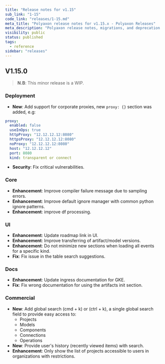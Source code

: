 ```yaml
---
title: "Release notes for v1.15"
sub_link: "1-15"
code_link: "releases/1-15.md"
meta_title: "Polyaxon release notes for v1.15.x - Polyaxon Releases"
meta_description: "Polyaxon release notes, migrations, and deprecation notes for v1.15.x."
visibility: public
status: published
tags:
  - reference
sidebar: "releases"
---
```


## V1.15.0

> **N.B**: This minor release is a WIP.
 
### Deployment

 * **New**: Add support for corporate proxies, new `proxy: {}` section was added, e.g: 
  ```yaml
  proxy:
    enabled: false
    useInOps: true
    httpProxy: "12.12.12.12:8080"
    httpsProxy: "12.12.12.12:8080"
    noProxy: "12.12.12.12:8080"
    host: "12.12.12.12"
    port: 8080
    kind: transparent or connect
  ```
 * **Security**: Fix critical vulnerabilities.


### Core

 * **Enhancement**: Improve compiler failure message due to sampling errors.
 * **Enhancement**: Improve default ignore manager with common python ignore patterns.
 * **Enhancement**: improve df processing.

### UI

 * **Enhancement**: Update roadmap link in UI.
 * **Enhancement**: Improve transferring of artifact/model versions.
 * **Enhancement**: Do not minimize new sections when loading all events for a specific kind.
 * **Fix**: Fix issue in the table search suggestions.

### Docs

 * **Enhancement**: Update ingress documentation for GKE.
 * **Fix**: Fix wrong documentation for using the artifacts init section.

### Commercial

 * **New**: Add global search (cmd + k) or (ctrl + k), a single global search field to provide easy access to:
   * Projects
   * Models
   * Components
   * Connections
   * Operations
 * **New**: Provide user's history (recently viewed items) with search.
 * **Enhancement**: Only show the list of projects accessible to users in organizations with restrictions.
